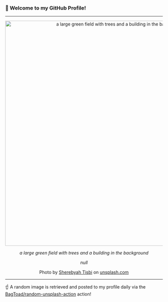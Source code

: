 ### 👋 Welcome to my GitHub Profile!

----

<div align="center">
  <img width="720" src="https://images.unsplash.com/photo-1663595438110-f3dedb537d69?crop=entropy&cs=tinysrgb&fit=max&fm=jpg&ixid=M3w1NTI0OTR8MHwxfHJhbmRvbXx8fHx8fHx8fDE3NTcxMzkxMzh8&ixlib=rb-4.1.0&q=80&w=1080" alt="a large green field with trees and a building in the background">
  
  <em>a large green field with trees and a building in the background</em>
  
  <em>null</em>
  
  Photo by [Sherebyah Tisbi](null) on [unsplash.com](https://unsplash.com/)
</div>

----

☝️ A random image is retrieved and posted to my profile daily via the [BagToad/random-unsplash-action](https://github.com/BagToad/random-unsplash-action) action!
